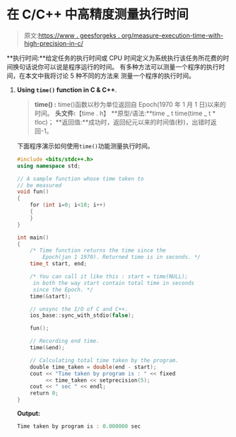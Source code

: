 # 在 C/C++ 中高精度测量执行时间

> 原文:[https://www . geesforgeks . org/measure-execution-time-with-high-precision-in-c/](https://www.geeksforgeeks.org/measure-execution-time-with-high-precision-in-c-c/)

**执行时间:**给定任务的执行时间或 CPU 时间定义为系统执行该任务所花费的时间换句话说你可以说是程序运行的时间。
有多种方法可以测量一个程序的执行时间，在本文中我将讨论 5 种不同的方法来
测量一个程序的执行时间。

1.  **Using **`time()`** function in C & C++**.

    > **time() :** time()函数以秒为单位返回自 Epoch(1970 年 1 月 1 日)以来的时间。
    > **头文件:**【time . h】
    > **原型/语法:**time _ t time(time _ t * tloc)；
    > **返回值:**成功时，返回纪元以来的时间值(秒)，出错时返回-1。

    下面程序演示如何使用`time()`功能测量执行时间。

    ```cpp
    #include <bits/stdc++.h>
    using namespace std;

    // A sample function whose time taken to
    // be measured
    void fun()
    {
        for (int i=0; i<10; i++)
        {
        }
    }

    int main()
    {
        /* Time function returns the time since the 
            Epoch(jan 1 1970). Returned time is in seconds. */
        time_t start, end;

        /* You can call it like this : start = time(NULL);
         in both the way start contain total time in seconds 
         since the Epoch. */
        time(&start);

        // unsync the I/O of C and C++.
        ios_base::sync_with_stdio(false);

        fun();

        // Recording end time.
        time(&end);

        // Calculating total time taken by the program.
        double time_taken = double(end - start);
        cout << "Time taken by program is : " << fixed
             << time_taken << setprecision(5);
        cout << " sec " << endl;
        return 0;
    }
    ```

    **Output:**

    ```cpp
    Time taken by program is : 0.000000 sec

    ```